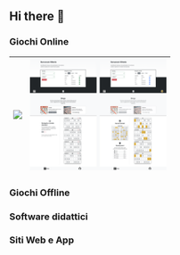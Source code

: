 ## Hi there 👋

### Giochi Online

|   <img src="https://github.com/vittorioPiotti/FilaTreOnline/blob/main/FilaTreOnline/imgs/preview.gif" width="100%" />  | <img src="https://github.com/vittorioPiotti/Bingo-Online-Bootstrap/blob/main/preview.png" height="200"/>| 
|  ------------ | ------------ | 

### Giochi Offline

### Software didattici

### Siti Web e App

